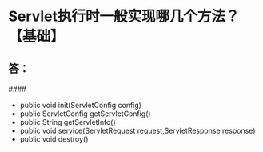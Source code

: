 # Servlet执行时一般实现哪几个方法？【基础】 
## 答：
####　
* public void init(ServletConfig config) 
* public ServletConfig getServletConfig() 
* public String getServletInfo() 
* public void service(ServletRequest request,ServletResponse response)
* public void destroy()
